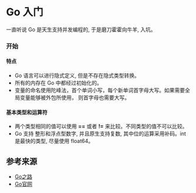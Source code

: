 # Go 入门

  一直听说 Go 是天生支持并发编程的, 于是磨刀霍霍向牛羊, 入坑。

### 开始

#### 特点

  - Go 语言可以进行隐式定义, 但是不存在隐式类型转换。
  - 所有的内存在 Go 中都经过初始化的。
  - 变量的命名使用陀峰法，首个单词小写，每个新单词首字母大写。如果需要全局变量能够被外包所使用， 则首字母也需要大写。

#### 基本类型和运算符
+ 两个类型相同的值可以使用 **==** 或者 **!=** 来比较。不同类型的值不可以比较。
+ Go 支持 整形和浮点型数字, 并且原生支持复数, 其中位的运算采用补码。int 是最快的类型, 尽量使用 float64。

## 参考来源 
 + [Go之路](https://github.com/Unknwon/the-way-to-go_ZH_CN)
 + [Go官网](https://golang.org/)
